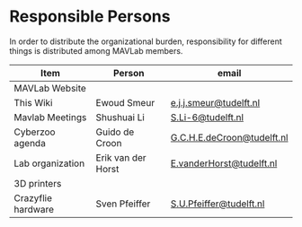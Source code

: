 # Responsible Persons

In order to distribute the organizational burden, responsibility for different things is distributed among MAVLab members. 

| Item  | Person | email |
| ------------- | ------------- | ------------- |
| MAVLab Website | | |
| This Wiki | Ewoud Smeur | e.j.j.smeur@tudelft.nl|
| Mavlab Meetings | Shushuai Li | S.Li-6@tudelft.nl |
| Cyberzoo agenda | Guido de Croon | G.C.H.E.deCroon@tudelft.nl |
| Lab organization | Erik van der Horst | E.vanderHorst@tudelft.nl |
| 3D printers | | |
| Crazyflie hardware | Sven Pfeiffer | S.U.Pfeiffer@tudelft.nl|